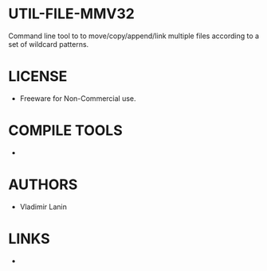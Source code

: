 # UTIL-FILE-MMV32
Command line tool to to move/copy/append/link multiple files according to a set of wildcard patterns.

LICENSE
===============
* Freeware for Non-Commercial use. 

COMPILE TOOLS
===============
* 
 
AUTHORS
===============
* Vladimir Lanin

LINKS
===============
* 
